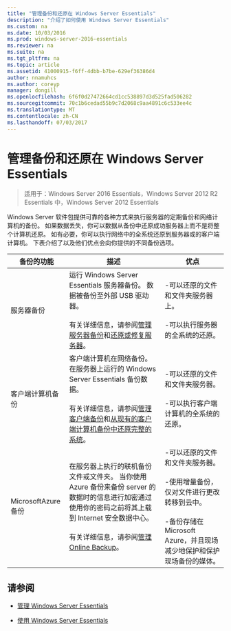 ```yaml
---
title: "管理备份和还原在 Windows Server Essentials"
description: "介绍了如何使用 Windows Server Essentials"
ms.custom: na
ms.date: 10/03/2016
ms.prod: windows-server-2016-essentials
ms.reviewer: na
ms.suite: na
ms.tgt_pltfrm: na
ms.topic: article
ms.assetid: 41000915-f6ff-4dbb-b7be-629ef36386d4
author: nnamuhcs
ms.author: coreyp
manager: dongill
ms.openlocfilehash: 6f6f0d27472664cd1cc538897d3d525fad506282
ms.sourcegitcommit: 70c1b6cedad55b9c7d2068c9aa4891c6c533ee4c
ms.translationtype: MT
ms.contentlocale: zh-CN
ms.lasthandoff: 07/03/2017
---
```

# <a name="manage-backup-and-restore-in-windows-server-essentials"></a>管理备份和还原在 Windows Server Essentials

>适用于：Windows Server 2016 Essentials，Windows Server 2012 R2 Essentials 中，Windows Server 2012 Essentials
 
 Windows Server 软件包提供可靠的各种方式来执行服务器的定期备份和网络计算机的备份。 如果数据丢失，你可以数据从备份中还原成功服务器上而不是将整个计算机还原。 如有必要，你可以执行网络中的全系统还原到服务器或的客户端计算机。 下表介绍了以及他们优点会向你提供的不同备份选项。  
  
|备份的功能|描述|优点|  
|--------------------|-----------------|----------------|  
|服务器备份|运行 Windows Server Essentials 服务器备份。 数据被备份至外部 USB 驱动器。<br /><br /> 有关详细信息，请参阅[管理服务器备份](Manage-Server-Backup-in-Windows-Server-Essentials.md)和[还原或修复服务器](Restore-or-repair-your-server-running-Windows-Server-Essentials.md)。|-可以还原的文件和文件夹服务器上。<br /><br /> -可以执行服务器的全系统的还原。|  
|客户端计算机备份|客户端计算机在网络备份。 在服务器上运行的 Windows Server Essentials 备份数据。<br /><br /> 有关详细信息，请参阅[管理客户端备份](Manage-Client-Computer-Backup-in-Windows-Server-Essentials.md)和[从现有的客户端计算机备份中还原完整的系统](Restore-a-full-system-from-an-existing-client-computer-backup.md)。|-可以还原的文件和文件夹服务器。<br /><br /> -可以执行客户端计算机的全系统的还原。|  
| MicrosoftAzure 备份|在服务器上执行的联机备份文件或文件夹。 当你使用 Azure 备份来备份 server 的数据时的信息进行加密通过使用你的密码之前将其上载到 Internet 安全数据中心。<br /><br /> 有关详细信息，请参阅[管理 Online Backup](Manage-Online-Backup-in-Windows-Server-Essentials.md)。|-可以还原的文件和文件夹服务器。<br /><br /> -使用增量备份，仅对文件进行更改转移到云中。<br /><br /> -备份存储在 Microsoft Azure，并且现场减少地保护和保护现场备份的媒体。|  
  
## <a name="see-also"></a>请参阅  
  
-   [管理 Windows Server Essentials](Manage-Windows-Server-Essentials.md)  
  
-   [使用 Windows Server Essentials](../use/Use-Windows-Server-Essentials.md)
